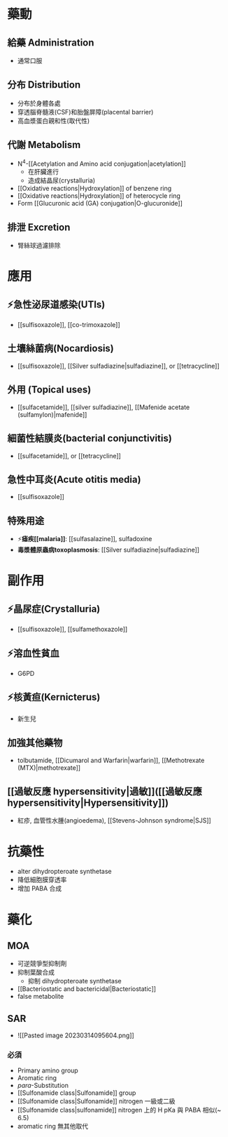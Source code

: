 # 藥動
## 給藥 Administration
- 通常口服
## 分布 Distribution
- 分布於身體各處
- 穿透腦脊髓液(CSF)和胎盤屏障(placental barrier)
- 高血漿蛋白親和性(取代性)
## 代謝 Metabolism
- N<sup>4</sup>-[[Acetylation and Amino acid conjugation|acetylation]]
	- 在肝臟進行
	- 造成結晶尿(crystalluria)
- [[Oxidative reactions​|Hydroxylation]] of benzene ring
- [[Oxidative reactions​|Hydroxylation]] of heterocycle ring
- Form [[Glucuronic acid (GA) conjugation|O-glucuronide]]
## 排泄 Excretion
- 腎絲球過濾排除
# 應用
## ⚡急性泌尿道感染(UTIs)
- [[sulfisoxazole]], [[co-trimoxazole]]
## 土壤絲菌病(Nocardiosis)
- [[sulfisoxazole]], [[Silver sulfadiazine|sulfadiazine]], or [[tetracycline]]
## 外用 (Topical uses)
- [[sulfacetamide]], [[silver sulfadiazine]], [[Mafenide acetate (sulfamylon)|mafenide]]
## 細菌性結膜炎(bacterial conjunctivitis)
- [[sulfacetamide]], or [[tetracycline]]
## 急性中耳炎(Acute otitis media)
- [[sulfisoxazole]]
## 特殊用途
- ⚡**瘧疾[[malaria]]**: [[sulfasalazine]], sulfadoxine
- **毒漿體原蟲病toxoplasmosis**: [[Silver sulfadiazine|sulfadiazine]]
# 副作用
## ⚡晶尿症(Crystalluria)
- [[sulfisoxazole]], [[sulfamethoxazole]]
## ⚡溶血性貧血
- G6PD
## ⚡核黃疸(Kernicterus)
- 新生兒
## 加強其他藥物
- tolbutamide, [[Dicumarol and Warfarin|warfarin]], [[Methotrexate (MTX)|methotrexate]]
## [[過敏反應 hypersensitivity|過敏]]([[過敏反應 hypersensitivity|Hypersensitivity]])
- 紅疹, 血管性水腫(angioedema), [[Stevens-Johnson syndrome|SJS]]
# 抗藥性
- alter dihydropteroate synthetase 
- 降低細胞膜穿透率
- 增加 PABA 合成
# 藥化
## MOA
- 可逆競爭型抑制劑
- 抑制葉酸合成
	- 抑制 dihydropteroate synthetase
- [[Bacteriostatic and bactericidal|Bacteriostatic]]
- false metabolite
## SAR
- ![[Pasted image 20230314095604.png]]
### 必須
- Primary amino group
- Aromatic ring
- *para*-Substitution
- [[Sulfonamide class|Sulfonamide]] group
- [[Sulfonamide class|Sulfonamide]] nitrogen 一級或二級
- [[Sulfonamide class|sulfonamide]] nitrogen 上的 H pKa 與 PABA 相似(~ 6.5)
- aromatic ring 無其他取代
